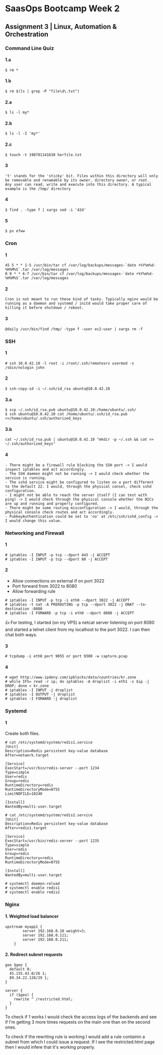# SaasOps Bootcamp Week 2

## Assignment 3 | Linux, Automation & Orchestration

### Command Line Quiz

#### 1.a

```
$ rm *
```

#### 1.b
```
$ rm $(ls | grep -P "file\d\.txt")
```

#### 2.a

```
$ ls -l my*
```

#### 2.b

```
$ ls -l -I 'my*'
```

#### 2.c

```
$ touch -t 198701141630 herfile.txt
```

#### 3

```
't' stands for the 'sticky' bit. Files within this directory will only be removable and renamable by its owner, directory owner, or root.
Any user can read, write and execute into this directory. A typical example is the /tmp/ directory
```

#### 4

```
$ find . -type f | xargs sed -i '42d' 
```

#### 5

```
$ ps efww
```

### Cron

#### 1

```
45 5 * * 1-5 /usr/bin/tar cf /var/log/backups/messages-`date +%Y%m%d-%H%M%S`.tar /var/log/messages
0 9 * * 6-7 /usr/bin/tar cf /var/log/backups/messages-`date +%Y%m%d-%H%M%S`.tar /var/log/messages
```

#### 2
```
Cron is not meant to run these kind of tasks. Typically nginx would be running as a daemon and systemd / initd would take proper care of killing it before shutdown / reboot.
```

#### 3
```
@daily /usr/bin/find /tmp/ -type f -user ec2-user | xargs rm -f
```

### SSH

#### 1
```
# ssh 10.0.42.10 -l root -i /root/.ssh/remotesrv usermod -s /sbin/nologin john
```

#### 2
```
$ ssh-copy-id -i ~/.ssh/id_rsa ubuntu@10.0.42.10
```

#### 3.a
```
$ scp ~/.ssh/id_rsa.pub ubuntu@10.0.42.10:/home/ubuntu/.ssh/
$ ssh ubuntu@10.0.42.10 cat /home/ubuntu/.ssh/id_rsa.pub >>/home/ubuntu/.ssh/authorized_keys
```

#### 3.b
```
cat ~/.ssh/id_rsa.pub | ubuntu@10.0.42.10 "mkdir -p ~/.ssh && cat >> ~/.ssh/authorized_keys"
```

#### 4
```
- There might be a firewall rule blocking the SSH port -> I would inspect iptables and act accordingly.
- The SSH daemon might not be running -> I would check whether the service is running.
- The sshd service might be configured to listen on a port different to the default 22. I would, through the physical consel, check sshd configuration.
- I might not be able to reach the server itself (I can test with ping) -> I would check through the physical console whether the NICs are up and running and properly configured.
- There might be some routing misconfiguration -> I would, through the physical console check routes and act accordingly.
- PubkeyAuthentication could be set to 'no' at /etc/ssh/sshd_config -> I would change this value.
```

### Networking and Firewall

#### 1
```
# iptables -I INPUT -p tcp --dport 443 -j ACCEPT
# iptables -I INPUT -p tcp --dport 80 -j ACCEPT
```

#### 2
- Allow connections on external if on port 3022
- Port forward from 3022 to 8080
- Allow forwarding rule
```
# iptables -I INPUT -p tcp -i eth0 --dport 3022 -j ACCEPT
# iptables -t nat -A PREROUTING -p tcp --dport 3022 -j DNAT --to-destination :8080
# iptables -I FORWARD -p tcp -i eth0 --dport 8080 -j ACCEPT
```
:+1: For testing, I started (on my VPS) a netcat server listening on port 8080 and started a telnet client from my localhost to the port 3022. I can then chat both ways.

#### 3
```
# tcpdump -i eth0 port 9055 or port 9300 -w capture.pcap
```

#### 4
```
# wget http://www.ipdeny.com/ipblocks/data/countries/kr.zone
# while IFS= read -r ip; do iptables -A droplist -i eth1 -s $ip -j DROP; done < kr.zone
# iptables -I INPUT -j droplist
# iptables -I OUTPUT -j droplist
# iptables -I FORWARD -j droplist
```

### Systemd

#### 1
Create both files.
```
# cat /etc/systemd/system/redis1.service
[Unit]
Description=Redis persistent key-value database
After=network.target

[Service]
ExecStart=/usr/bin/redis-server --port 1234
Type=simple
User=redis
Group=redis
RuntimeDirectory=redis
RuntimeDirectoryMode=0755
LimitNOFILE=10240

[Install]
WantedBy=multi-user.target
```

```
# cat /etc/systemd/system/redis2.service
[Unit]
Description=Redis persistent key-value database
After=redis1.target

[Service]
ExecStart=/usr/bin/redis-server --port 1235
Type=simple
User=redis
Group=redis
RuntimeDirectory=redis
RuntimeDirectoryMode=0755

[Install]
WantedBy=multi-user.target
```

```
# systemctl daemon-reload
# systemctl enable redis1
# systemctl enable redis2
```

### Nginx

#### 1. Weighted load balancer
```
upstream myapp1 {
        server 192.168.0.10 weight=3;
        server 192.168.0.111;
        server 192.168.0.211;
    }
```

#### 2. Redirect subnet requests
```
geo $geo {
  default 0;
  45.155.43.0/26 1;
  89.34.22.128/29 1;
}

server {
  if ($geo) {
    rewrite ^ /restricted.html;
  }
}
```

To check if 1 works I would check the access logs of the backends and see if I'm getting 3 more times requests on the main one than on the second ones.

To check if the rewriting rule is working I would add a rule containin a subnet from which I could issue a request. If I see the restricted.html page then I would infere that it's working properly.